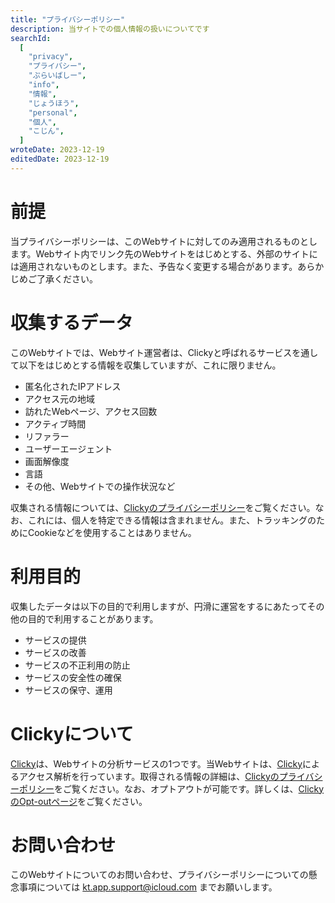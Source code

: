 ```yaml
---
title: "プライバシーポリシー"
description: 当サイトでの個人情報の扱いについてです
searchId:
  [
    "privacy",
    "プライバシー",
    "ぷらいばしー",
    "info",
    "情報",
    "じょうほう",
    "personal",
    "個人",
    "こじん",
  ]
wroteDate: 2023-12-19
editedDate: 2023-12-19
---
```


# 前提

当プライバシーポリシーは、このWebサイトに対してのみ適用されるものとします。Webサイト内でリンク先のWebサイトをはじめとする、外部のサイトには適用されないものとします。また、予告なく変更する場合があります。あらかじめご了承ください。

# 収集するデータ

このWebサイトでは、Webサイト運営者は、Clickyと呼ばれるサービスを通して以下をはじめとする情報を収集していますが、これに限りません。

- 匿名化されたIPアドレス
- アクセス元の地域
- 訪れたWebページ、アクセス回数
- アクティブ時間
- リファラー
- ユーザーエージェント
- 画面解像度
- 言語
- その他、Webサイトでの操作状況など

収集される情報については、[Clickyのプライバシーポリシー](https://clicky.com/terms/privacy)をご覧ください。なお、これには、個人を特定できる情報は含まれません。また、トラッキングのためにCookieなどを使用することはありません。

# 利用目的

収集したデータは以下の目的で利用しますが、円滑に運営をするにあたってその他の目的で利用することがあります。

- サービスの提供
- サービスの改善
- サービスの不正利用の防止
- サービスの安全性の確保
- サービスの保守、運用

# Clickyについて

[Clicky](Clicky)は、Webサイトの分析サービスの1つです。当Webサイトは、[Clicky](Clicky)によるアクセス解析を行っています。取得される情報の詳細は、[Clickyのプライバシーポリシー](https://clicky.com/terms/privacy)をご覧ください。なお、オプトアウトが可能です。詳しくは、[ClickyのOpt-outページ](https://clicky.com/optout)をご覧ください。

# お問い合わせ

このWebサイトについてのお問い合わせ、プライバシーポリシーについての懸念事項については kt.app.support@icloud.com までお願いします。
